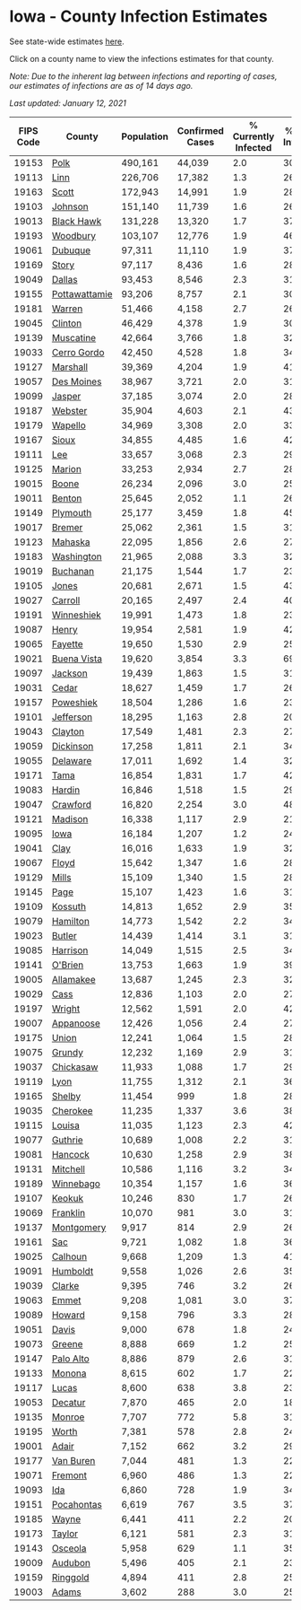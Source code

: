 # Iowa - County Infection Estimates

See state-wide estimates [here](/infections/us-ia).

Click on a county name to view the infections estimates for that county.

*Note: Due to the inherent lag between infections and reporting of cases, our estimates of infections are as of 14 days ago.*

*Last updated: January 12, 2021*

|   FIPS Code |                         County |   Population |   Confirmed Cases |   % Currently Infected |   % Total Infected |
|-------------|--------------------------------|--------------|-------------------|------------------------|--------------------|
|       19153 |                   [Polk](polk) |      490,161 |            44,039 |                    2.0 |               30.9 |
|       19113 |                   [Linn](linn) |      226,706 |            17,382 |                    1.3 |               26.3 |
|       19163 |                 [Scott](scott) |      172,943 |            14,991 |                    1.9 |               28.5 |
|       19103 |             [Johnson](johnson) |      151,140 |            11,739 |                    1.6 |               26.8 |
|       19013 |       [Black Hawk](black-hawk) |      131,228 |            13,320 |                    1.7 |               37.2 |
|       19193 |           [Woodbury](woodbury) |      103,107 |            12,776 |                    1.9 |               46.1 |
|       19061 |             [Dubuque](dubuque) |       97,311 |            11,110 |                    1.9 |               37.7 |
|       19169 |                 [Story](story) |       97,117 |             8,436 |                    1.6 |               28.6 |
|       19049 |               [Dallas](dallas) |       93,453 |             8,546 |                    2.3 |               31.9 |
|       19155 | [Pottawattamie](pottawattamie) |       93,206 |             8,757 |                    2.1 |               30.6 |
|       19181 |               [Warren](warren) |       51,466 |             4,158 |                    2.7 |               26.2 |
|       19045 |             [Clinton](clinton) |       46,429 |             4,378 |                    1.9 |               30.8 |
|       19139 |         [Muscatine](muscatine) |       42,664 |             3,766 |                    1.8 |               32.4 |
|       19033 |     [Cerro Gordo](cerro-gordo) |       42,450 |             4,528 |                    1.8 |               34.9 |
|       19127 |           [Marshall](marshall) |       39,369 |             4,204 |                    1.9 |               41.5 |
|       19057 |       [Des Moines](des-moines) |       38,967 |             3,721 |                    2.0 |               31.1 |
|       19099 |               [Jasper](jasper) |       37,185 |             3,074 |                    2.0 |               28.5 |
|       19187 |             [Webster](webster) |       35,904 |             4,603 |                    2.1 |               43.1 |
|       19179 |             [Wapello](wapello) |       34,969 |             3,308 |                    2.0 |               33.2 |
|       19167 |                 [Sioux](sioux) |       34,855 |             4,485 |                    1.6 |               42.5 |
|       19111 |                     [Lee](lee) |       33,657 |             3,068 |                    2.3 |               29.4 |
|       19125 |               [Marion](marion) |       33,253 |             2,934 |                    2.7 |               28.4 |
|       19015 |                 [Boone](boone) |       26,234 |             2,096 |                    3.0 |               25.8 |
|       19011 |               [Benton](benton) |       25,645 |             2,052 |                    1.1 |               26.7 |
|       19149 |           [Plymouth](plymouth) |       25,177 |             3,459 |                    1.8 |               45.6 |
|       19017 |               [Bremer](bremer) |       25,062 |             2,361 |                    1.5 |               31.7 |
|       19123 |             [Mahaska](mahaska) |       22,095 |             1,856 |                    2.6 |               27.3 |
|       19183 |       [Washington](washington) |       21,965 |             2,088 |                    3.3 |               32.8 |
|       19019 |           [Buchanan](buchanan) |       21,175 |             1,544 |                    1.7 |               23.8 |
|       19105 |                 [Jones](jones) |       20,681 |             2,671 |                    1.5 |               43.4 |
|       19027 |             [Carroll](carroll) |       20,165 |             2,497 |                    2.4 |               40.0 |
|       19191 |       [Winneshiek](winneshiek) |       19,991 |             1,473 |                    1.8 |               23.8 |
|       19087 |                 [Henry](henry) |       19,954 |             2,581 |                    1.9 |               42.2 |
|       19065 |             [Fayette](fayette) |       19,650 |             1,530 |                    2.9 |               25.2 |
|       19021 |     [Buena Vista](buena-vista) |       19,620 |             3,854 |                    3.3 |               69.2 |
|       19097 |             [Jackson](jackson) |       19,439 |             1,863 |                    1.5 |               31.1 |
|       19031 |                 [Cedar](cedar) |       18,627 |             1,459 |                    1.7 |               26.0 |
|       19157 |         [Poweshiek](poweshiek) |       18,504 |             1,286 |                    1.6 |               23.8 |
|       19101 |         [Jefferson](jefferson) |       18,295 |             1,163 |                    2.8 |               20.1 |
|       19043 |             [Clayton](clayton) |       17,549 |             1,481 |                    2.3 |               27.6 |
|       19059 |         [Dickinson](dickinson) |       17,258 |             1,811 |                    2.1 |               34.1 |
|       19055 |           [Delaware](delaware) |       17,011 |             1,692 |                    1.4 |               32.4 |
|       19171 |                   [Tama](tama) |       16,854 |             1,831 |                    1.7 |               42.6 |
|       19083 |               [Hardin](hardin) |       16,846 |             1,518 |                    1.5 |               29.5 |
|       19047 |           [Crawford](crawford) |       16,820 |             2,254 |                    3.0 |               48.0 |
|       19121 |             [Madison](madison) |       16,338 |             1,117 |                    2.9 |               21.4 |
|       19095 |                   [Iowa](iowa) |       16,184 |             1,207 |                    1.2 |               24.4 |
|       19041 |                   [Clay](clay) |       16,016 |             1,633 |                    1.9 |               32.9 |
|       19067 |                 [Floyd](floyd) |       15,642 |             1,347 |                    1.6 |               28.0 |
|       19129 |                 [Mills](mills) |       15,109 |             1,340 |                    1.5 |               28.9 |
|       19145 |                   [Page](page) |       15,107 |             1,423 |                    1.6 |               31.0 |
|       19109 |             [Kossuth](kossuth) |       14,813 |             1,652 |                    2.9 |               35.1 |
|       19079 |           [Hamilton](hamilton) |       14,773 |             1,542 |                    2.2 |               34.5 |
|       19023 |               [Butler](butler) |       14,439 |             1,414 |                    3.1 |               31.5 |
|       19085 |           [Harrison](harrison) |       14,049 |             1,515 |                    2.5 |               34.5 |
|       19141 |             [O'Brien](o'brien) |       13,753 |             1,663 |                    1.9 |               39.4 |
|       19005 |         [Allamakee](allamakee) |       13,687 |             1,245 |                    2.3 |               32.0 |
|       19029 |                   [Cass](cass) |       12,836 |             1,103 |                    2.0 |               27.5 |
|       19197 |               [Wright](wright) |       12,562 |             1,591 |                    2.0 |               42.8 |
|       19007 |         [Appanoose](appanoose) |       12,426 |             1,056 |                    2.4 |               27.5 |
|       19175 |                 [Union](union) |       12,241 |             1,064 |                    1.5 |               28.2 |
|       19075 |               [Grundy](grundy) |       12,232 |             1,169 |                    2.9 |               31.1 |
|       19037 |         [Chickasaw](chickasaw) |       11,933 |             1,088 |                    1.7 |               29.7 |
|       19119 |                   [Lyon](lyon) |       11,755 |             1,312 |                    2.1 |               36.2 |
|       19165 |               [Shelby](shelby) |       11,454 |               999 |                    1.8 |               28.8 |
|       19035 |           [Cherokee](cherokee) |       11,235 |             1,337 |                    3.6 |               38.1 |
|       19115 |               [Louisa](louisa) |       11,035 |             1,123 |                    2.3 |               42.9 |
|       19077 |             [Guthrie](guthrie) |       10,689 |             1,008 |                    2.2 |               31.2 |
|       19081 |             [Hancock](hancock) |       10,630 |             1,258 |                    2.9 |               38.2 |
|       19131 |           [Mitchell](mitchell) |       10,586 |             1,116 |                    3.2 |               34.0 |
|       19189 |         [Winnebago](winnebago) |       10,354 |             1,157 |                    1.6 |               36.1 |
|       19107 |               [Keokuk](keokuk) |       10,246 |               830 |                    1.7 |               26.6 |
|       19069 |           [Franklin](franklin) |       10,070 |               981 |                    3.0 |               31.8 |
|       19137 |       [Montgomery](montgomery) |        9,917 |               814 |                    2.9 |               26.0 |
|       19161 |                     [Sac](sac) |        9,721 |             1,082 |                    1.8 |               36.3 |
|       19025 |             [Calhoun](calhoun) |        9,668 |             1,209 |                    1.3 |               41.7 |
|       19091 |           [Humboldt](humboldt) |        9,558 |             1,026 |                    2.6 |               35.5 |
|       19039 |               [Clarke](clarke) |        9,395 |               746 |                    3.2 |               26.0 |
|       19063 |                 [Emmet](emmet) |        9,208 |             1,081 |                    3.0 |               37.5 |
|       19089 |               [Howard](howard) |        9,158 |               796 |                    3.3 |               28.1 |
|       19051 |                 [Davis](davis) |        9,000 |               678 |                    1.8 |               24.6 |
|       19073 |               [Greene](greene) |        8,888 |               669 |                    1.2 |               25.0 |
|       19147 |         [Palo Alto](palo-alto) |        8,886 |               879 |                    2.6 |               31.6 |
|       19133 |               [Monona](monona) |        8,615 |               602 |                    1.7 |               22.6 |
|       19117 |                 [Lucas](lucas) |        8,600 |               638 |                    3.8 |               23.2 |
|       19053 |             [Decatur](decatur) |        7,870 |               465 |                    2.0 |               18.8 |
|       19135 |               [Monroe](monroe) |        7,707 |               772 |                    5.8 |               31.6 |
|       19195 |                 [Worth](worth) |        7,381 |               578 |                    2.8 |               24.6 |
|       19001 |                 [Adair](adair) |        7,152 |               662 |                    3.2 |               29.4 |
|       19177 |         [Van Buren](van-buren) |        7,044 |               481 |                    1.3 |               22.6 |
|       19071 |             [Fremont](fremont) |        6,960 |               486 |                    1.3 |               22.4 |
|       19093 |                     [Ida](ida) |        6,860 |               728 |                    1.9 |               34.2 |
|       19151 |       [Pocahontas](pocahontas) |        6,619 |               767 |                    3.5 |               37.9 |
|       19185 |                 [Wayne](wayne) |        6,441 |               411 |                    2.2 |               20.6 |
|       19173 |               [Taylor](taylor) |        6,121 |               581 |                    2.3 |               31.3 |
|       19143 |             [Osceola](osceola) |        5,958 |               629 |                    1.1 |               35.6 |
|       19009 |             [Audubon](audubon) |        5,496 |               405 |                    2.1 |               23.9 |
|       19159 |           [Ringgold](ringgold) |        4,894 |               411 |                    2.8 |               25.8 |
|       19003 |                 [Adams](adams) |        3,602 |               288 |                    3.0 |               25.2 |